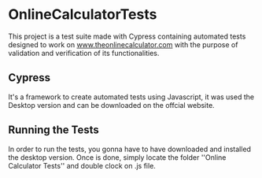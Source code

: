 # OnlineCalculatorTests

This project is a test suite made with Cypress containing automated tests designed to work on www.theonlinecalculator.com with the purpose of validation and verification of its functionalities.



## Cypress

It's a framework to create automated tests using Javascript, it was used the Desktop version and can be downloaded on the offcial website. 



## Running the Tests
In order to run the tests, you gonna have to have downloaded and installed the desktop version. Once is done, simply locate the folder ''Online Calculator Tests'' and double clock on .js file.
